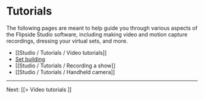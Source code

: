 # Tutorials

The following pages are meant to help guide you through various aspects of the Flipside Studio software, including making video and motion capture recordings, dressing your virtual sets, and more.

* [[Studio / Tutorials / Video tutorials]]
* [Set building](/docs/2020.1/studio/tutorials/building-your-set)
* [[Studio / Tutorials / Recording a show]]
* [[Studio / Tutorials / Handheld camera]]

---

Next: [[> Video tutorials ]]
